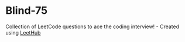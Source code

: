 # Blind-75
Collection of LeetCode questions to ace the coding interview! - Created using [LeetHub](https://github.com/QasimWani/LeetHub)
